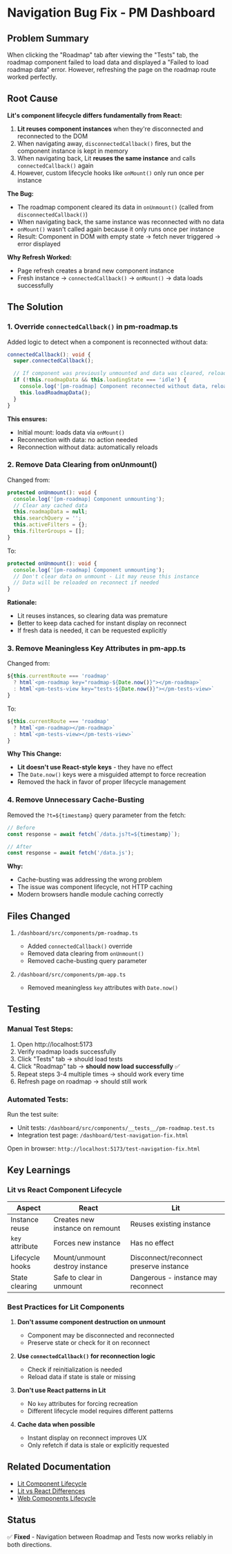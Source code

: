 # Navigation Bug Fix - PM Dashboard

## Problem Summary

When clicking the "Roadmap" tab after viewing the "Tests" tab, the roadmap component failed to load data and displayed a "Failed to load roadmap data" error. However, refreshing the page on the roadmap route worked perfectly.

## Root Cause

**Lit's component lifecycle differs fundamentally from React:**

1. **Lit reuses component instances** when they're disconnected and reconnected to the DOM
2. When navigating away, `disconnectedCallback()` fires, but the component instance is kept in memory
3. When navigating back, Lit **reuses the same instance** and calls `connectedCallback()` again
4. However, custom lifecycle hooks like `onMount()` only run once per instance

**The Bug:**
- The roadmap component cleared its data in `onUnmount()` (called from `disconnectedCallback()`)
- When navigating back, the same instance was reconnected with no data
- `onMount()` wasn't called again because it only runs once per instance
- Result: Component in DOM with empty state → fetch never triggered → error displayed

**Why Refresh Worked:**
- Page refresh creates a brand new component instance
- Fresh instance → `connectedCallback()` → `onMount()` → data loads successfully

## The Solution

### 1. Override `connectedCallback()` in pm-roadmap.ts

Added logic to detect when a component is reconnected without data:

```typescript
connectedCallback(): void {
  super.connectedCallback();

  // If component was previously unmounted and data was cleared, reload it
  if (!this.roadmapData && this.loadingState === 'idle') {
    console.log('[pm-roadmap] Component reconnected without data, reloading...');
    this.loadRoadmapData();
  }
}
```

**This ensures:**
- Initial mount: loads data via `onMount()`
- Reconnection with data: no action needed
- Reconnection without data: automatically reloads

### 2. Remove Data Clearing from onUnmount()

Changed from:
```typescript
protected onUnmount(): void {
  console.log('[pm-roadmap] Component unmounting');
  // Clear any cached data
  this.roadmapData = null;
  this.searchQuery = '';
  this.activeFilters = {};
  this.filterGroups = [];
}
```

To:
```typescript
protected onUnmount(): void {
  console.log('[pm-roadmap] Component unmounting');
  // Don't clear data on unmount - Lit may reuse this instance
  // Data will be reloaded on reconnect if needed
}
```

**Rationale:**
- Lit reuses instances, so clearing data was premature
- Better to keep data cached for instant display on reconnect
- If fresh data is needed, it can be requested explicitly

### 3. Remove Meaningless Key Attributes in pm-app.ts

Changed from:
```typescript
${this.currentRoute === 'roadmap'
  ? html`<pm-roadmap key="roadmap-${Date.now()}"></pm-roadmap>`
  : html`<pm-tests-view key="tests-${Date.now()}"></pm-tests-view>`
}
```

To:
```typescript
${this.currentRoute === 'roadmap'
  ? html`<pm-roadmap></pm-roadmap>`
  : html`<pm-tests-view></pm-tests-view>`
}
```

**Why This Change:**
- **Lit doesn't use React-style keys** - they have no effect
- The `Date.now()` keys were a misguided attempt to force recreation
- Removed the hack in favor of proper lifecycle management

### 4. Remove Unnecessary Cache-Busting

Removed the `?t=${timestamp}` query parameter from the fetch:

```typescript
// Before
const response = await fetch(`/data.js?t=${timestamp}`);

// After
const response = await fetch('/data.js');
```

**Why:**
- Cache-busting was addressing the wrong problem
- The issue was component lifecycle, not HTTP caching
- Modern browsers handle module caching correctly

## Files Changed

1. `/dashboard/src/components/pm-roadmap.ts`
   - Added `connectedCallback()` override
   - Removed data clearing from `onUnmount()`
   - Removed cache-busting query parameter

2. `/dashboard/src/components/pm-app.ts`
   - Removed meaningless `key` attributes with `Date.now()`

## Testing

### Manual Test Steps:
1. Open http://localhost:5173
2. Verify roadmap loads successfully
3. Click "Tests" tab → should load tests
4. Click "Roadmap" tab → **should now load successfully** ✅
5. Repeat steps 3-4 multiple times → should work every time
6. Refresh page on roadmap → should still work

### Automated Tests:
Run the test suite:
- Unit tests: `/dashboard/src/components/__tests__/pm-roadmap.test.ts`
- Integration test page: `/dashboard/test-navigation-fix.html`

Open in browser: `http://localhost:5173/test-navigation-fix.html`

## Key Learnings

### Lit vs React Component Lifecycle

| Aspect | React | Lit |
|--------|-------|-----|
| Instance reuse | Creates new instance on remount | Reuses existing instance |
| `key` attribute | Forces new instance | Has no effect |
| Lifecycle hooks | Mount/unmount destroy instance | Disconnect/reconnect preserve instance |
| State clearing | Safe to clear in unmount | Dangerous - instance may reconnect |

### Best Practices for Lit Components

1. **Don't assume component destruction on unmount**
   - Component may be disconnected and reconnected
   - Preserve state or check for it on reconnect

2. **Use `connectedCallback()` for reconnection logic**
   - Check if reinitialization is needed
   - Reload data if state is stale or missing

3. **Don't use React patterns in Lit**
   - No `key` attributes for forcing recreation
   - Different lifecycle model requires different patterns

4. **Cache data when possible**
   - Instant display on reconnect improves UX
   - Only refetch if data is stale or explicitly requested

## Related Documentation

- [Lit Component Lifecycle](https://lit.dev/docs/components/lifecycle/)
- [Lit vs React Differences](https://lit.dev/docs/frameworks/react/)
- [Web Components Lifecycle](https://developer.mozilla.org/en-US/docs/Web/Web_Components/Using_custom_elements#using_the_lifecycle_callbacks)

## Status

✅ **Fixed** - Navigation between Roadmap and Tests now works reliably in both directions.
